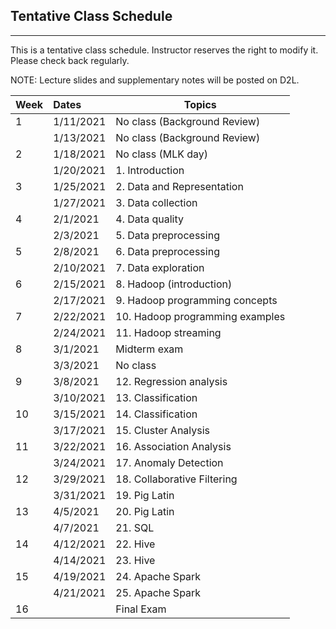 ## Tentative Class Schedule
---
 This is a tentative class schedule. Instructor reserves the right to modify it. Please check back regularly. 
 
 NOTE: Lecture slides and supplementary notes will be posted on D2L. 

| Week |  Dates   |    Topics       |
|------|:---------|-----------------|
| 1  | 1/11/2021  | No class (Background Review) |
|    | 1/13/2021  | No class (Background Review) | 
| 2  | 1/18/2021  | No class (MLK day) | 
|    | 1/20/2021  | 1. Introduction  |
| 3  | 1/25/2021  | 2. Data and Representation |
|    | 1/27/2021  | 3. Data collection    | 
| 4  | 2/1/2021  | 4.  Data quality       |
|    | 2/3/2021  | 5.  Data preprocessing | 
| 5  | 2/8/2021   | 6. Data preprocessing |
|    | 2/10/2021   | 7. Data exploration  |
| 6  | 2/15/2021  | 8. Hadoop (introduction)        |
|    | 2/17/2021  | 9. Hadoop programming concepts  |
| 7  | 2/22/2021  | 10. Hadoop programming examples  |
|    | 2/24/2021  | 11. Hadoop streaming  |
| 8  | 3/1/2021  | Midterm exam  | 
|    | 3/3/2021  | No class      |
| 9  | 3/8/2021   | 12. Regression analysis   |
|    | 3/10/2021  | 13. Classification        |
| 10 | 3/15/2021  | 14. Classification        |
|    | 3/17/2021  | 15. Cluster Analysis      |
| 11 | 3/22/2021  | 16. Association Analysis  |
|    | 3/24/2021  | 17. Anomaly Detection     |
| 12 | 3/29/2021  | 18. Collaborative Filtering  |
|    | 3/31/2021  | 19. Pig Latin     |
| 13 | 4/5/2021   | 20. Pig Latin     |
|    | 4/7/2021   | 21. SQL      | 
| 14 | 4/12/2021  | 22. Hive     |
|    | 4/14/2021  | 23. Hive     |
| 15 | 4/19/2021  | 24. Apache Spark    |
|    | 4/21/2021  | 25. Apache Spark    |
| 16 |            | Final Exam          |
